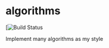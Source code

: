 # algorithms

[![Build Status](https://travis-ci.org/seunghun-kim/algorithms.svg?branch=master)

Implement many algorithms as my style
